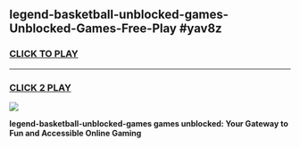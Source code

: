 
## legend-basketball-unblocked-games-Unblocked-Games-Free-Play #yav8z
<h3>
<a href="https://us.freeplayer.one?title=legend-basketball-unblocked-games&ref=9M">CLICK TO PLAY</a></h3>
<hr>

<h3>
<a href="https://us.freeplayer.one?title=legend-basketball-unblocked-games&ref=9M">CLICK 2 PLAY</a>
  
</h3>

<a href="https://us.freeplayer.one?title=legend-basketball-unblocked-games&ref=9M"><img src="https://clearcache.store/games.png"></a>


**legend-basketball-unblocked-games games unblocked: Your Gateway to Fun and Accessible Online Gaming**
